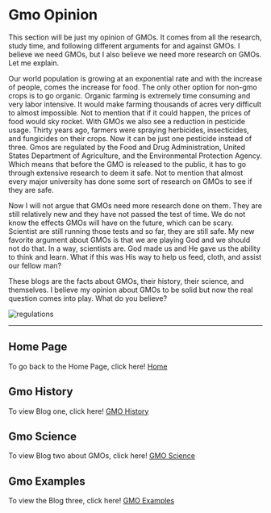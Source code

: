# Gmo Opinion

This section will be just my opinion of GMOs. It comes from all the research, study time, and following different arguments for and against GMOs. I believe we need GMOs, but I also believe we need more research on GMOs. Let me explain. 

Our world population is growing at an exponential rate and with the increase of people, comes the increase for food. The only other option for non-gmo crops is to go organic. Organic farming is extremely time consuming and very labor intensive. It would make farming thousands of acres very difficult to almost impossible. Not to mention that if it could happen, the prices of food would sky rocket. With GMOs we also see a reduction in pesticide usage. Thirty years ago, farmers were spraying herbicides, insecticides, and fungicides on their crops. Now it can be just one pesticide instead of three. 
Gmos are regulated by the Food and Drug Administration, United States Department of Agriculture, and the Environmental Protection Agency. Which means that before the GMO is released to the public, it has to go through extensive research to deem it safe. Not to mention that almost every major university has done some sort of research on GMOs to see if they are safe. 

Now I will not argue that GMOs need more research done on them. They are still relatively new and they have not passed the test of time. We do not know the effects GMOs will have on the future, which can be scary. Scientist are still running those tests and so far, they are still safe. 
My new favorite argument about GMOs is that we are playing God and we should not do that. In a way, scientists are. God made us and He gave us the ability to think and learn. What if this was His way to help us feed, cloth, and assist our fellow man?

These blogs are the facts about GMOs, their history, their science, and themselves. I believe my opinion about GMOs to be solid but now the real question comes into play. What do you believe?

![regulations](https://user-images.githubusercontent.com/43043543/47859038-56390380-ddbb-11e8-9fbf-9bac33302cf2.jpg)

---

## Home Page

To go back to the Home Page, click here! [Home](https://wdeaton.github.io/GMO-Introduction/)

## Gmo History

To view Blog one, click here! [GMO History](https://wdeaton.github.io/Gmos-Blog/)

## Gmo Science

To view Blog two about GMOs, click here! [GMO Science](https://wdeaton.github.io/Gmos-Blog-Science/)

## Gmo Examples

To view the Blog three, click here! [GMO Examples](https://wdeaton.github.io/GMOExamples/)
